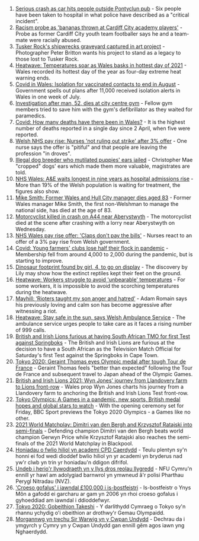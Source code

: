 1. [Serious crash as car hits people outside Pontyclun pub](https://www.bbc.co.uk/news/uk-wales-57934076) - Six people have been taken to hospital in what police have described as a "critical incident".
2. [Racism probe as 'bananas thrown at Cardiff City academy players'](https://www.bbc.co.uk/news/uk-wales-57934499) - Probe as former Cardiff City youth team footballer says he and a team-mate were racially abused.
3. [Tusker Rock's shipwrecks graveyard captured in art project](https://www.bbc.co.uk/news/uk-wales-57918489) - Photographer Peter Britton wants his project to stand as a legacy to those lost to Tusker Rock.
4. [Heatwave: Temperatures soar as Wales basks in hottest day of 2021](https://www.bbc.co.uk/news/uk-wales-57934070) - Wales recorded its hottest day of the year as four-day extreme heat warning ends.
5. [Covid in Wales: Isolation for vaccinated contacts to end in August](https://www.bbc.co.uk/news/uk-wales-politics-57929324) - Government spells out plans after 11,000 received isolation alerts in Wales in one week of July.
6. [Investigation after man, 52, dies at city centre gym](https://www.bbc.co.uk/news/uk-wales-57934069) - Fellow gym members tried to save him with the gym's defibrillator as they waited for paramedics.
7. [Covid: How many deaths have there been in Wales?](https://www.bbc.co.uk/news/uk-wales-57935150) - It is the highest number of deaths reported in a single day since 2 April, when five were reported.
8. [Welsh NHS pay rise: Nurses 'not ruling out strike' after 3% offer](https://www.bbc.co.uk/news/uk-wales-57929185) - One nurse says the offer is "pitiful" and that people are leaving the profession "in droves".
9. [Illegal dog breeder who mutilated puppies' ears jailed](https://www.bbc.co.uk/news/uk-wales-57917953) - Christopher Mae "cropped" dogs' ears which made them more valuable, magistrates are told.
10. [NHS Wales: A&E waits longest in nine years as hospital admissions rise](https://www.bbc.co.uk/news/uk-wales-57915989) - More than 19% of the Welsh population is waiting for treatment, the figures also show.
11. [Mike Smith: Former Wales and Hull City manager dies aged 83](https://www.bbc.co.uk/sport/football/57931380) - Former Wales manager Mike Smith, the first non-Welshman to manage the national side, has died at the age of 83.
12. [Motorcyclist killed in crash on A44 near Aberystwyth](https://www.bbc.co.uk/news/uk-wales-57925835) - The motorcyclist died at the scene after crashing with a lorry near Aberystwyth on Wednesday.
13. [NHS Wales pay rise offer: 'Claps don't pay the bills'](https://www.bbc.co.uk/news/uk-wales-57932294) - Nurses react to an offer of a 3% pay rise from Welsh government.
14. [Covid: Young farmers' clubs lose half their flock in pandemic](https://www.bbc.co.uk/news/uk-wales-57923766) - Membership fell from around 4,000 to 2,000 during the pandemic, but is starting to improve.
15. [Dinosaur footprint found by girl, 4, to go on display](https://www.bbc.co.uk/news/uk-wales-57921987) - The discovery by Lily may show how the extinct reptiles kept their feet on the ground.
16. [Heatwave: Workers struggle to avoid 'unbearable' temperatures](https://www.bbc.co.uk/news/uk-wales-57923094) - For some workers, it is impossible to avoid the scorching temperatures during the heatwave.
17. [Mayhill: ‘Rioters taught my son anger and hatred’](https://www.bbc.co.uk/news/uk-wales-57907596) - Adam Romain says his previously loving and calm son has become aggressive after witnessing a riot.
18. [Heatwave: Stay safe in the sun, says Welsh Ambulance Service](https://www.bbc.co.uk/news/uk-wales-57910591) - The ambulance service urges people to take care as it faces a rising number of 999 calls.
19. [British and Irish Lions furious at having South African TMO for first Test against Springboks](https://www.bbc.co.uk/sport/rugby-union/57937313) - The British and Irish Lions are furious at the decision to have a South African as the Television Match Official for Saturday's first Test against the Springboks in Cape Town.
20. [Tokyo 2020: Geraint Thomas eyes Olympic medal after tough Tour de France](https://www.bbc.co.uk/sport/olympics/57931387) - Geraint Thomas feels "better than expected" following the Tour de France and subsequent travel to Japan ahead of the Olympic Games.
21. [British and Irish Lions 2021: Wyn Jones' journey from Llandovery farm to Lions front-row](https://www.bbc.co.uk/sport/rugby-union/57925554) - Wales prop Wyn Jones charts his journey from a Llandovery farm to anchoring the British and Irish Lions Test front-row.
22. [Tokyo Olympics: A Games in a pandemic, new sports, British medal hopes and global stars to watch](https://www.bbc.co.uk/sport/olympics/57865245) - With the opening ceremony set for Friday, BBC Sport previews the Tokyo 2020 Olympics - a Games like no other.
23. [2021 World Matchplay: Dimitri van den Bergh and Krzysztof Ratajski into semi-finals](https://www.bbc.co.uk/sport/darts/57923183) - Defending champion Dimitri van den Bergh beats world champion Gerwyn Price while Krzysztof Ratajski also reaches the semi-finals of the 2021 World Matchplay in Blackpool.
24. [Honiadau o fwlio hiliol yn academi CPD Caerdydd](https://www.bbc.co.uk/newyddion/57905021) - Teulu plentyn sy'n honni ei fod wedi dioddef bwlio hiliol yn yr academi yn bryderus nad yw'r clwb yn trin yr honiadau'n ddigon difrifol.
25. [Undeb i herio'r llywodraeth yn y llys dros reolau llygredd](https://www.bbc.co.uk/newyddion/57931792) - NFU Cymru'n ennill yr hawl am adolygiad barnwrol yn ymwneud â'r polisi Pharthau Perygl Nitradau (NVZ).
26. ['Croeso gofalus' i iawndal £100,000 i is-bostfeistri](https://www.bbc.co.uk/newyddion/57905020) - Is-bostfeistr o Ynys Môn a gafodd ei garcharu ar gam yn 2006 yn rhoi croeso gofalus i gyhoeddiad am iawndal i ddioddefwyr.
27. [Tokyo 2020: Gobeithion Takeshi](https://www.bbc.co.uk/newyddion/57935053) - Y darlithydd Cymraeg o Tokyo sy'n rhannu ychydig o'i obeithion ar drothwy'r Gemau Olympaidd.
28. [Morgannwg yn trechu Sir Warwig yn y Cwpan Undydd](https://www.bbc.co.uk/newyddion/57936623) - Dechrau da i ymgyrch y Cymry yn y Cwpan Undydd gan ennill gêm agos iawn yng Nghaerdydd.

